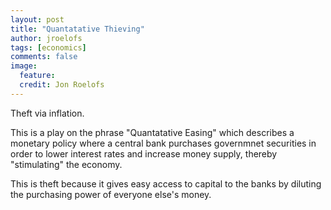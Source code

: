 ```yaml
---
layout: post
title: "Quantatative Thieving"
author: jroelofs
tags: [economics]
comments: false
image:
  feature:
  credit: Jon Roelofs
---
```


Theft via inflation.

This is a play on the phrase "Quantatative Easing" which describes a monetary
policy where a central bank purchases governmnet securities in order to lower
interest rates and increase money supply, thereby "stimulating" the economy.

This is theft because it gives easy access to capital to the banks by diluting
the purchasing power of everyone else's money.
